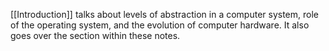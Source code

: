 [[Introduction]] talks about levels of abstraction in a computer system, role of the operating system, and the evolution of computer hardware. It also goes over the section within these notes. 

